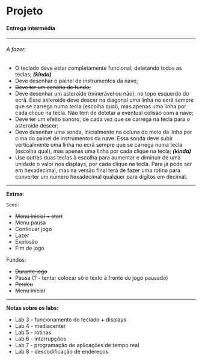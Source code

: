 # Projeto

#### Entrega intermédia

---

###### A fazer:

* O teclado deve estar completamente funcional, detetando todas as teclas; ***(kinda)***
* Deve desenhar o painel de instrumentos da nave;
* ~~Deve ter um cenário de fundo;~~
* Deve desenhar um asteroide (minerável ou não), no topo esquerdo do ecrã. Esse asteroide deve descer na diagonal uma linha no ecrã sempre que se carrega numa tecla (escolha qual), mas apenas uma linha por cada clique na tecla. Não tem de detetar a eventual colisão com a nave;
* Deve ter um efeito sonoro, de cada vez que se carrega na tecla para o asteroide descer;
* Deve desenhar uma sonda, inicialmente na coluna do meio da linha por cima do painel de instrumentos da nave. Essa sonda deve subir verticalmente uma linha no ecrã sempre que se carrega numa tecla (escolha qual), mas apenas uma linha por cada clique na tecla; ***(kinda)***
* Use outras duas teclas à escolha para aumentar e diminuir de uma unidade o valor nos displays, por cada clique na tecla. Para já pode ser em hexadecimal, mas na versão final terá de fazer uma rotina para converter um número hexadecimal qualquer para dígitos em decimal.

---

**Extras**:

    Sons:

- ~~Menu inicial + start~~
- Menu pausa
- Continuar jogo
- Lazer
- Explosão
- Fim de jogo

Fundos:

* ~~Durante jogo~~
* Pausa (? - tentar colocar só o texto à frente do jogo pausado)
* ~~Perdeu~~
* ~~Menu inicial~~

---

**Notas sobre os labs:**

* Lab 3 - funcionamento do teclado + displays
* Lab 4 - mediacenter
* Lab 5 - rotinas
* Lab 6 - interrupções
* Lab 7 - programação de aplicações de tempo real
* Lab 8 - descodificação de endereços
